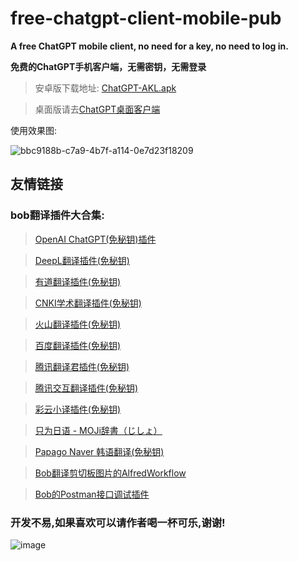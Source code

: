 # free-chatgpt-client-mobile-pub
**A free ChatGPT mobile client, no need for a key, no need to log in.**

**免费的ChatGPT手机客户端，无需密钥，无需登录**


>安卓版下载地址:
[ChatGPT-AKL.apk](https://github.com/akl7777777/free-chatgpt-client-mobile-pub/releases/download/v0.0.1/ChatGPT-AKL.apk)

>桌面版请去[ChatGPT桌面客户端](https://github.com/akl7777777/free-chatgpt-client-pub)

使用效果图:

![bbc9188b-c7a9-4b7f-a114-0e7d23f18209](https://user-images.githubusercontent.com/84266551/224617299-2e22454f-4f66-4dcc-8f25-20b5468e68de.jpeg)


## 友情链接

### bob翻译插件大合集:

>[OpenAI ChatGPT(免秘钥)插件](https://github.com/akl7777777/bob-plugin-akl-chatgpt-free-translate)

>[DeepL翻译插件(免秘钥)](https://github.com/akl7777777/bob-plugin-akl-deepl-free-translate)

>[有道翻译插件(免秘钥)](https://github.com/akl7777777/bob-plugin-akl-youdao-free-translate)

>[CNKI学术翻译插件(免秘钥)](https://github.com/akl7777777/bob-plugin-akl-cnki-free-translate)

>[火山翻译插件(免秘钥)](https://github.com/akl7777777/bob-plugin-akl-volcengine-free-translate)

>[百度翻译插件(免秘钥)](https://github.com/akl7777777/bob-plugin-akl-baidu-free-translate)

>[腾讯翻译君插件(免秘钥)](https://github.com/akl7777777/bob-plugin-akl-tencent-free-translate)

>[腾讯交互翻译插件(免秘钥)](https://github.com/akl7777777/bob-plugin-akl-transmart-free-translate)

>[彩云小译插件(免秘钥)](https://github.com/akl7777777/bob-plugin-akl-caiyunxiaoyi-free-translate)

>[只为日语 - MOJi辞書（じしょ）](https://github.com/akl7777777/bob-plugin-akl-mojidict-translate)

>[Papago Naver 韩语翻译(免秘钥)](https://github.com/akl7777777/bob-plugin-akl-papago-free-translate)

>[Bob翻译剪切板图片的AlfredWorkflow](https://github.com/akl7777777/BobTranslateClipboard)

>[Bob的Postman接口调试插件](https://github.com/akl7777777/bob-plugin-akl-postman)



### 开发不易,如果喜欢可以请作者喝一杯可乐,谢谢!




![image](https://user-images.githubusercontent.com/84266551/219829283-3ed1798e-aeed-4174-bbcb-f93bf3008817.png)
